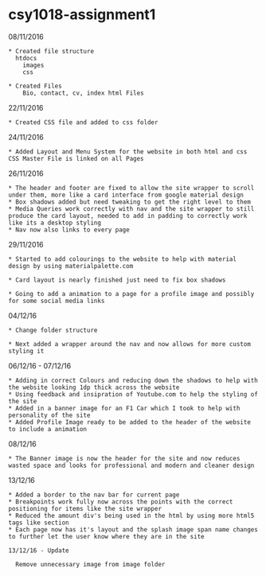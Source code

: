 # csy1018-assignment1

  08/11/2016

    * Created file structure
      htdocs
        images
        css

    * Created Files
        Bio, contact, cv, index html Files


  22/11/2016

    * Created CSS file and added to css folder

  24/11/2016

    * Added Layout and Menu System for the website in both html and css
    CSS Master File is linked on all Pages

  26/11/2016

    * The header and footer are fixed to allow the site wrapper to scroll under them, more like a card interface from google material design
    * Box shadows added but need tweaking to get the right level to them
    * Media Queries work correctly with nav and the site wrapper to still produce the card layout, needed to add in padding to correctly work like its a desktop styling
    * Nav now also links to every page

  29/11/2016

    * Started to add colourings to the website to help with material design by using materialpalette.com

    * Card layout is nearly finished just need to fix box shadows

    * Going to add a animation to a page for a profile image and possibly for some social media links

  04/12/16

    * Change folder structure

    * Next added a wrapper around the nav and now allows for more custom styling it

  06/12/16 - 07/12/16

    * Adding in correct Colours and reducing down the shadows to help with the website looking 1dp thick across the website
    * Using feedback and insipration of Youtube.com to help the styling of the site
    * Added in a banner image for an F1 Car which I took to help with personality of the site
    * Added Profile Image ready to be added to the header of the website to include a animation

  08/12/16

    * The Banner image is now the header for the site and now reduces wasted space and looks for professional and modern and cleaner design

  13/12/16

    * Added a border to the nav bar for current page
    * Breakpoints work fully now across the points with the correct positioning for items like the site wrapper
    * Reduced the amount div's being used in the html by using more html5 tags like section
    * Each page now has it's layout and the splash image span name changes to further let the user know where they are in the site

    13/12/16 - Update

      Remove unnecessary image from image folder
